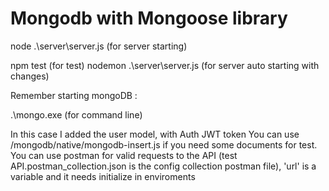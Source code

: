 # Mongodb with Mongoose library


node .\server\server.js (for server starting)

npm test (for test)
nodemon .\server\server.js (for server auto starting with changes)

Remember starting mongoDB :
 
.\mongo.exe (for command line)

In this case I added the user model, with Auth JWT token 
You can use /mongodb/native/mongodb-insert.js if you need some documents for test. 
You can use postman for valid requests to the API (test API.postman_collection.json is the config collection postman file), 'url' is a variable and it needs initialize in enviroments
